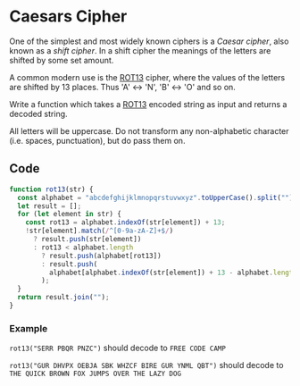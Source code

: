 # Caesars Cipher

One of the simplest and most widely known ciphers is a *Caesar cipher*, also known as a *shift cipher*. In a shift cipher the meanings of the letters are shifted by some set amount.

A common modern use is the [ROT13](https://en.wikipedia.org/wiki/ROT13) cipher, where the values of the letters are shifted by 13 places. Thus 'A' ↔ 'N', 'B' ↔ 'O' and so on.

Write a function which takes a [ROT13](https://en.wikipedia.org/wiki/ROT13) encoded string as input and returns a decoded string.

All letters will be uppercase. Do not transform any non-alphabetic character (i.e. spaces, punctuation), but do pass them on.

## Code

```js
function rot13(str) {
  const alphabet = "abcdefghijklmnopqrstuvwxyz".toUpperCase().split("");
  let result = [];
  for (let element in str) {
    const rot13 = alphabet.indexOf(str[element]) + 13;
    !str[element].match(/^[0-9a-zA-Z]+$/)
      ? result.push(str[element])
      : rot13 < alphabet.length
        ? result.push(alphabet[rot13])
        : result.push(
          alphabet[alphabet.indexOf(str[element]) + 13 - alphabet.length]
        );
  }
  return result.join("");
}
```

### Example

`rot13("SERR PBQR PNZC")` should decode to `FREE CODE CAMP`

`rot13("GUR DHVPX OEBJA SBK WHZCF BIRE GUR YNML QBT")` should decode to `THE QUICK BROWN FOX JUMPS OVER THE LAZY DOG`